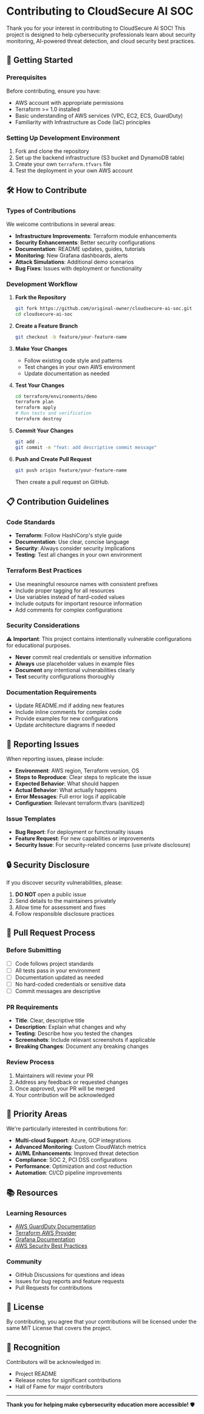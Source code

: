 # Contributing to CloudSecure AI SOC

Thank you for your interest in contributing to CloudSecure AI SOC! This project is designed to help cybersecurity professionals learn about security monitoring, AI-powered threat detection, and cloud security best practices.

## 🚀 Getting Started

### Prerequisites

Before contributing, ensure you have:

- AWS account with appropriate permissions
- Terraform >= 1.0 installed
- Basic understanding of AWS services (VPC, EC2, ECS, GuardDuty)
- Familiarity with Infrastructure as Code (IaC) principles

### Setting Up Development Environment

1. Fork and clone the repository
2. Set up the backend infrastructure (S3 bucket and DynamoDB table)
3. Create your own `terraform.tfvars` file
4. Test the deployment in your own AWS account

## 🛠️ How to Contribute

### Types of Contributions

We welcome contributions in several areas:

- **Infrastructure Improvements**: Terraform module enhancements
- **Security Enhancements**: Better security configurations
- **Documentation**: README updates, guides, tutorials
- **Monitoring**: New Grafana dashboards, alerts
- **Attack Simulations**: Additional demo scenarios
- **Bug Fixes**: Issues with deployment or functionality

### Development Workflow

1. **Fork the Repository**

   ```bash
   git fork https://github.com/original-owner/cloudsecure-ai-soc.git
   cd cloudsecure-ai-soc
   ```

2. **Create a Feature Branch**

   ```bash
   git checkout -b feature/your-feature-name
   ```

3. **Make Your Changes**

   - Follow existing code style and patterns
   - Test changes in your own AWS environment
   - Update documentation as needed

4. **Test Your Changes**

   ```bash
   cd terraform/environments/demo
   terraform plan
   terraform apply
   # Run tests and verification
   terraform destroy
   ```

5. **Commit Your Changes**

   ```bash
   git add .
   git commit -m "feat: add descriptive commit message"
   ```

6. **Push and Create Pull Request**
   ```bash
   git push origin feature/your-feature-name
   ```
   Then create a pull request on GitHub.

## 📋 Contribution Guidelines

### Code Standards

- **Terraform**: Follow HashiCorp's style guide
- **Documentation**: Use clear, concise language
- **Security**: Always consider security implications
- **Testing**: Test all changes in your own environment

### Terraform Best Practices

- Use meaningful resource names with consistent prefixes
- Include proper tagging for all resources
- Use variables instead of hard-coded values
- Include outputs for important resource information
- Add comments for complex configurations

### Security Considerations

⚠️ **Important**: This project contains intentionally vulnerable configurations for educational purposes.

- **Never** commit real credentials or sensitive information
- **Always** use placeholder values in example files
- **Document** any intentional vulnerabilities clearly
- **Test** security configurations thoroughly

### Documentation Requirements

- Update README.md if adding new features
- Include inline comments for complex code
- Provide examples for new configurations
- Update architecture diagrams if needed

## 🐛 Reporting Issues

When reporting issues, please include:

- **Environment**: AWS region, Terraform version, OS
- **Steps to Reproduce**: Clear steps to replicate the issue
- **Expected Behavior**: What should happen
- **Actual Behavior**: What actually happens
- **Error Messages**: Full error logs if applicable
- **Configuration**: Relevant terraform.tfvars (sanitized)

### Issue Templates

- **Bug Report**: For deployment or functionality issues
- **Feature Request**: For new capabilities or improvements
- **Security Issue**: For security-related concerns (use private disclosure)

## 🔒 Security Disclosure

If you discover security vulnerabilities, please:

1. **DO NOT** open a public issue
2. Send details to the maintainers privately
3. Allow time for assessment and fixes
4. Follow responsible disclosure practices

## 📝 Pull Request Process

### Before Submitting

- [ ] Code follows project standards
- [ ] All tests pass in your environment
- [ ] Documentation updated as needed
- [ ] No hard-coded credentials or sensitive data
- [ ] Commit messages are descriptive

### PR Requirements

- **Title**: Clear, descriptive title
- **Description**: Explain what changes and why
- **Testing**: Describe how you tested the changes
- **Screenshots**: Include relevant screenshots if applicable
- **Breaking Changes**: Document any breaking changes

### Review Process

1. Maintainers will review your PR
2. Address any feedback or requested changes
3. Once approved, your PR will be merged
4. Your contribution will be acknowledged

## 🎯 Priority Areas

We're particularly interested in contributions for:

- **Multi-cloud Support**: Azure, GCP integrations
- **Advanced Monitoring**: Custom CloudWatch metrics
- **AI/ML Enhancements**: Improved threat detection
- **Compliance**: SOC 2, PCI DSS configurations
- **Performance**: Optimization and cost reduction
- **Automation**: CI/CD pipeline improvements

## 📚 Resources

### Learning Resources

- [AWS GuardDuty Documentation](https://docs.aws.amazon.com/guardduty/)
- [Terraform AWS Provider](https://registry.terraform.io/providers/hashicorp/aws/latest/docs)
- [Grafana Documentation](https://grafana.com/docs/)
- [AWS Security Best Practices](https://aws.amazon.com/security/security-resources/)

### Community

- GitHub Discussions for questions and ideas
- Issues for bug reports and feature requests
- Pull Requests for contributions

## 📄 License

By contributing, you agree that your contributions will be licensed under the same MIT License that covers the project.

## 🙏 Recognition

Contributors will be acknowledged in:

- Project README
- Release notes for significant contributions
- Hall of Fame for major contributors

---

**Thank you for helping make cybersecurity education more accessible!** 🛡️
